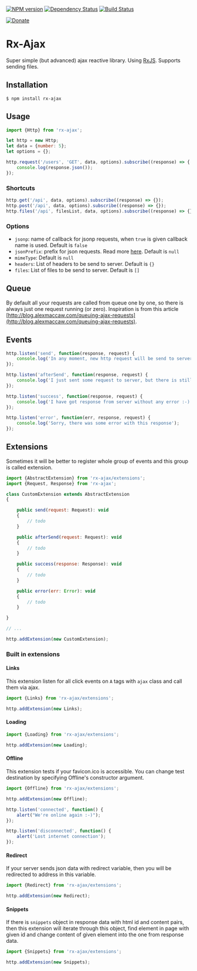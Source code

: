 [![NPM version](https://img.shields.io/npm/v/rx-ajax.svg?style=flat-square)](https://www.npmjs.com/package/rx-ajax)
[![Dependency Status](https://img.shields.io/gemnasium/Carrooi/Js-RxAjax.svg?style=flat-square)](https://gemnasium.com/Carrooi/Js-RxAjax)
[![Build Status](https://img.shields.io/travis/Carrooi/Js-RxAjax.svg?style=flat-square)](https://travis-ci.org/Carrooi/Js-RxAjax)

[![Donate](https://img.shields.io/badge/donate-PayPal-brightgreen.svg?style=flat-square)](https://www.paypal.com/cgi-bin/webscr?cmd=_s-xclick&hosted_button_id=WWGYRW56TBG9J)

# Rx-Ajax

Super simple (but advanced) ajax reactive library. Using [RxJS](https://github.com/Reactive-Extensions/RxJS).
Supports sending files.

## Installation

```
$ npm install rx-ajax
```

## Usage

```js
import {Http} from 'rx-ajax';

let http = new Http;
let data = {number: 5};
let options = {};

http.request('/users', 'GET', data, options).subscribe((response) => {
	console.log(response.json());
});
```

### Shortcuts

```js
http.get('/api', data, options).subscribe((response) => {});
http.post('/api', data, options).subscribe((response) => {});
http.files('/api', filesList, data, options).subscribe((response) => {});
```

### Options

* `jsonp`: name of callback for jsonp requests, when `true` is given callback name is used. Default is `false`
* `jsonPrefix`: prefix for json requests. Read more [here](http://stackoverflow.com/questions/2669690/why-does-google-prepend-while1-to-their-json-responses). Default is `null`
* `mimeType`: Default is `null`
* `headers`: List of headers to be send to server. Default is `{}`
* `files`: List of files to be send to server. Default is `[]`

## Queue

By default all your requests are called from queue one by one, so there is always just one request running (or zero).
Inspiration is from this article [http://blog.alexmaccaw.com/queuing-ajax-requests](http://blog.alexmaccaw.com/queuing-ajax-requests).

## Events

```js
http.listen('send', function(response, request) {
    console.log('In any moment, new http request will be send to server');
});

http.listen('afterSend', function(response, request) {
    console.log('I just sent some request to server, but there is still no response');
});

http.listen('success', function(response, request) {
    console.log('I have got response from server without any error :-)');
});

http.listen('error', function(err, response, request) {
    console.log('Sorry, there was some error with this response');
});
```

## Extensions

Sometimes it will be better to register whole group of events and this group is called extension.

```js
import {AbstractExtension} from 'rx-ajax/extensions';
import {Request, Response} from 'rx-ajax';

class CustomExtension extends AbstractExtension
{

	public send(request: Request): void
	{
		// todo
	}

	public afterSend(request: Request): void
	{
		// todo
	}

	public success(response: Response): void
	{
		// todo
	}

	public error(err: Error): void
	{
		// todo
	}

}

// ...

http.addExtension(new CustomExtension);
```

### Built in extensions

#### Links

This extension listen for all click events on `A` tags with `ajax` class and call them via ajax.

```js
import {Links} from 'rx-ajax/extensions';

http.addExtension(new Links);
```

#### Loading

```js
import {Loading} from 'rx-ajax/extensions';

http.addExtension(new Loading);
```

#### Offline

This extension tests if your favicon.ico is accessible. You can change test destination by specifying Offline's
constructor argument.

```js
import {Offline} from 'rx-ajax/extensions';

http.addExtension(new Offline);

http.listen('connected', function() {
    alert("We're online again :-)");
});

http.listen('disconnected', function() {
    alert('Lost internet connection');
});
```

#### Redirect

If your server sends json data with redirect variable, then you will be redirected to address in this variable.

```js
import {Redirect} from 'rx-ajax/extensions';

http.addExtension(new Redirect);
```

#### Snippets

If there is `snippets` object in response data with html id and content pairs, then this extension will iterate through 
this object, find element in page with given id and change content of given element into the one from response data.

```js
import {Snippets} from 'rx-ajax/extensions';

http.addExtension(new Snippets);
```
